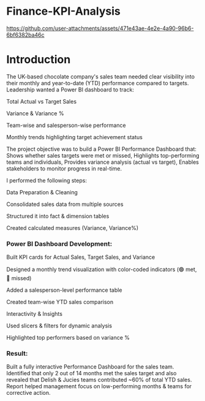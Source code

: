 # Finance-KPI-Analysis

https://github.com/user-attachments/assets/471e43ae-4e2e-4a90-96b6-6bf6382ba46c

# Introduction

The UK-based chocolate company's  sales team needed clear visibility into their monthly and year-to-date (YTD) performance compared to targets. Leadership wanted a Power BI dashboard to track:

Total Actual vs Target Sales

Variance & Variance %

Team-wise and salesperson-wise performance

Monthly trends highlighting target achievement status


The project objective was to build a Power BI Performance Dashboard that: Shows whether sales targets were met or missed, Highlights top-performing teams and individuals, Provides variance analysis (actual vs target), Enables stakeholders to monitor progress in real-time.


I performed the following steps:

Data Preparation & Cleaning

Consolidated sales data from multiple sources

Structured it into fact & dimension tables

Created calculated measures (Variance, Variance%)


### Power BI Dashboard Development:

Built KPI cards for Actual Sales, Target Sales, and Variance

Designed a monthly trend visualization with color-coded indicators (🟢 met, 🔴 missed)

Added a salesperson-level performance table

Created team-wise YTD sales comparison

Interactivity & Insights

Used slicers & filters for dynamic analysis

Highlighted top performers based on variance %


### Result:

Built a fully interactive Performance Dashboard for the sales team. Identified that only 2 out of 14 months met the sales target and also revealed that Delish & Jucies teams contributed ~60% of total YTD sales.
Report helped management focus on low-performing months & teams for corrective action.





